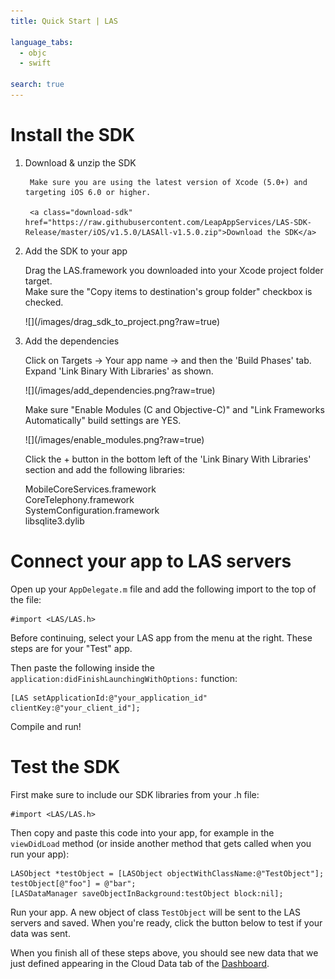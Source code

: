 ```yaml
---
title: Quick Start | LAS

language_tabs:
  - objc
  - swift

search: true
---
```


# Install the SDK

1. Download & unzip the SDK

		Make sure you are using the latest version of Xcode (5.0+) and targeting iOS 6.0 or higher.

		<a class="download-sdk" href="https://raw.githubusercontent.com/LeapAppServices/LAS-SDK-Release/master/iOS/v1.5.0/LASAll-v1.5.0.zip">Download the SDK</a>

2. Add the SDK to your app

	Drag the LAS.framework you downloaded into your Xcode project folder target.</br>
	Make sure the "Copy items to destination's group folder" checkbox is checked.
	
	<p class="image-wrapper">
	![](/images/drag_sdk_to_project.png?raw=true)

3. Add the dependencies

	Click on Targets → Your app name → and then the 'Build Phases' tab.</br>
	Expand 'Link Binary With Libraries' as shown.
	
	<p class="image-wrapper">
	![](/images/add_dependencies.png?raw=true)
	
    Make sure "Enable Modules (C and Objective-C)" and "Link Frameworks Automatically" build settings are YES.
    
    <p class="image-wrapper">
    ![](/images/enable_modules.png?raw=true)
    
	Click the + button in the bottom left of the 'Link Binary With Libraries' section and add the following libraries:
	
	MobileCoreServices.framework</br>
	CoreTelephony.framework</br>
	SystemConfiguration.framework</br>
	libsqlite3.dylib</br>

# Connect your app to LAS servers

Open up your `AppDelegate.m` file and add the following import to the top of the file:

```objc
#import <LAS/LAS.h>
```

Before continuing, select your LAS app from the menu at the right. These steps are for your "Test" app.

Then paste the following inside the `application:didFinishLaunchingWithOptions:` function:

```objc
[LAS setApplicationId:@"your_application_id" clientKey:@"your_client_id"];
```

Compile and run!


# Test the SDK

First make sure to include our SDK libraries from your .h file:

```objc
#import <LAS/LAS.h>
```

Then copy and paste this code into your app, for example in the `viewDidLoad` method (or inside another method that gets called when you run your app):

```objc
LASObject *testObject = [LASObject objectWithClassName:@"TestObject"];
testObject[@"foo"] = @"bar";
[LASDataManager saveObjectInBackground:testObject block:nil];
```

Run your app. A new object of class `TestObject` will be sent to the LAS servers and saved. When you're ready, click the button below to test if your data was sent.

When you finish all of these steps above, you should see new data that we just defined appearing in the Cloud Data tab of the [Dashboard](/dashboard).
